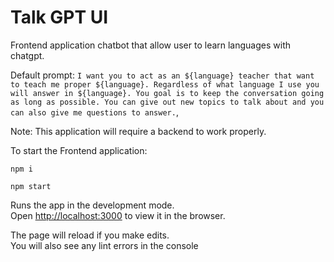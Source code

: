 # Talk GPT UI

Frontend application chatbot that allow user to learn languages with chatgpt. 

Default prompt: `I want you to act as an ${language} teacher that want to teach me proper ${language}. Regardless of what language I use you will answer in ${language}. You goal is to keep the conversation going as long as possible. You can give out new topics to talk about and you can also give me questions to answer.`,

Note: This application will require a backend to work properly. 

To start the Frontend application:

`npm i`

`npm start`

Runs the app in the development mode.\
Open [http://localhost:3000](http://localhost:3000) to view it in the browser.

The page will reload if you make edits.\
You will also see any lint errors in the console
